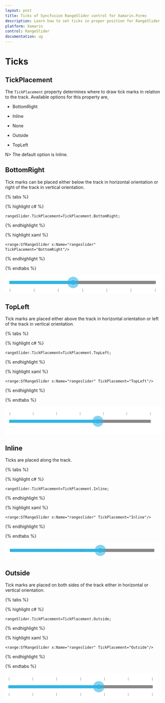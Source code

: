 ```yaml
---
layout: post
title: Ticks of Syncfusion RangeSlider control for Xamarin.Forms
description: Learn how to set ticks in proper position for RangeSlider control in Xamarin.Forms
platform: Xamarin
control: RangeSlider
documentation: ug
---
```


# Ticks

## TickPlacement

The `TickPlacement` property determines where to draw tick marks in relation to the track. Available options for this property are,

* BottomRight

* Inline

* None

* Outside

* TopLeft

N> The default option is Inline.

## BottomRight

Tick marks can be placed either below the track in horizontal orientation or right of the track in vertical orientation.

{% tabs %}

{% highlight c# %}

	rangeSlider.TickPlacement=TickPlacement.BottomRight;

{% endhighlight %}

{% highlight xaml %}

	<range:SfRangeSlider x:Name="rangeslider" TickPlacement="BottomRight"/>
	
{% endhighlight %}

{% endtabs %}

![](images/BottomRight.png)

## TopLeft

Tick marks are placed either above the track in horizontal orientation or left of the track in vertical orientation.

{% tabs %}

{% highlight c# %}

	rangeSlider.TickPlacement=TickPlacement.TopLeft;

{% endhighlight %}

{% highlight xaml %}

	<range:SfRangeSlider x:Name="rangeslider" TickPlacement="TopLeft"/>
	
{% endhighlight %}

{% endtabs %}

![](images/TopLeft.png)

## Inline

Ticks are placed along the track.

{% tabs %}

{% highlight c# %}

	rangeSlider.TickPlacement=TickPlacement.Inline;

{% endhighlight %}

{% highlight xaml %}

	<range:SfRangeSlider x:Name="rangeslider" TickPlacement="Inline"/>
	
{% endhighlight %}

{% endtabs %}

![](images/Inline.png)

## Outside

Tick marks are placed on both sides of the track either in horizontal or vertical orientation.

{% tabs %}

{% highlight c# %}

	rangeSlider.TickPlacement=TickPlacement.Outside;

{% endhighlight %}

{% highlight xaml %}

	<range:SfRangeSlider x:Name="rangeslider" TickPlacement="Outside"/>
	
{% endhighlight %}

{% endtabs %}

![](images/Outside.png)



